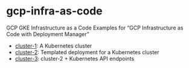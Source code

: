 # gcp-infra-as-code
GCP GKE Infrastructure as a Code
Examples for  “GCP Infrastructure as Code with Deployment Manager” 

- [cluster-1](cluster-1/): A Kubernetes cluster
- [cluster-2](cluster-2/): Templated deployment for a Kubernetes cluster
- [cluster-3](cluster-3/): cluster-2 + Kubernetes API endpoints
